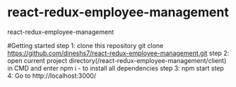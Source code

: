 # react-redux-employee-management
react-redux-employee-management

#Getting started
step 1: clone this repository git clone https://github.com/dineshs7/react-redux-employee-management.git
step 2: open current project directory(/react-redux-employee-management/client) in CMD and enter npm i - to install all dependencies
step 3: npm start
step 4: Go to http://localhost:3000/
